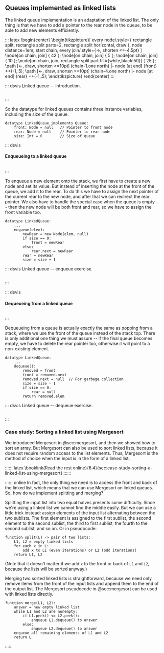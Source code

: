 
## Queues implemented as linked lists

The linked queue implementation is an adaptation of the linked list. The
only thing is that we have to add a pointer to the rear node in the
queue, to be able to add new elements efficiently.

::: latex
\begin{center}
\begin{tikzpicture}[
    every node/.style={
        rectangle split,
        rectangle split parts=2,
        rectangle split horizontal,
        draw
    },
    node distance=1em,
    start chain,
    every join/.style={->, shorten <=-4.5pt}
]
  \node[on chain, join] { 42 };
  \node[on chain, join] {  5 };
  \node[on chain, join] { 10 };
  \node[on chain, join, rectangle split part fill={white,black!50}] { 25 };
  \path [<-, draw, shorten >=10pt] (chain-1.one north) |- node [at end] {front} ++(-1,.5);
  \path [<-, draw, shorten >=10pt] (chain-4.one north) |- node [at end] {rear} ++(-1,.5);
\end{tikzpicture}
\end{center}
:::

::: dsvis
Linked queue -- introduction.

``` {.jsav-animation src="ChalmersGU/LinkedQueue-Intro-CON.js" links="ChalmersGU/CGU-Styles.css" name="Linked Queue Intro"}
```
:::

So the datatype for linked queues contains three instance variables, including the size of the queue:

    datatype LinkedQueue implements Queue:
        front: Node = null   // Pointer to front node
        rear: Node = null    // Pointer to rear node
        size: Int = 0        // Size of queue

<!--
### Invariants
 -->

::: dsvis
#### Enqueueing to a linked queue

``` {.jsav-animation src="ChalmersGU/LinkedQueue-Enqueue-CON.js" links="ChalmersGU/CGU-Styles.css" name="Linked Queue Enqueue"}
```
:::

To enqueue a new element onto the stack, we first have to create a new node and set its value.
But instead of inserting the node at the front of the queue, we add it to the rear.
To do this we have to assign the next pointer of the current rear to the new node,
and after that we can redirect the rear pointer.
We also have to handle the special case when the queue is empty -- then the new node will be both front and rear, so we have to assign the front variable too.

    datatype LinkedQueue:
        ...
        enqueue(elem):
            newRear = new Node(elem, null)
            if size == 0:
                front = newRear
            else:
                rear.next = newRear
            rear = newRear
            size = size + 1

::: dsvis
Linked queue -- enqueue exercise.

```{.jsav-embedded src="ChalmersGU/LinkedQueue-Enqueue-PRO.html" type="ka" name="Linked Queue Enqueue Exercise"}
```
:::

::: dsvis
#### Dequeueing from a linked queue

``` {.jsav-animation src="ChalmersGU/LinkedQueue-Dequeue-CON.js" links="ChalmersGU/CGU-Styles.css" name="Linked Queue Dequeue"}
```
:::

Dequeueing from a queue is actually exactly the same as popping from a stack, where we use the front of the queue instead of the stack top.
There is only additional one thing we must assure -- if the final queue becomes empty, we have to delete the rear pointer too, otherwise it will point to a non-existing element.

    datatype LinkedQueue:
        ...
        dequeue():
            removed = front
            front = removed.next
            removed.next = null  // For garbage collection
            size = size - 1
            if size == 0:
                rear = null
            return removed.elem

::: dsvis
Linked queue -- dequeue exercise.

```{.jsav-embedded src="ChalmersGU/LinkedQueue-Dequeue-PRO.html" type="ka" name="Linked Queue Dequeue Exercise"}
```
:::


### Case study: Sorting a linked list using Mergesort

We introduced Mergesort in @sec:mergesort, and then we showed how to sort an array.
But Mergesort can also be used to sort linked lists, because it does not require random access to the list elements.
Thus, Mergesort is the method of choice when the input is in the form of a linked list.

:::::: latex
\booklink{Read the rest online}{6.4}{sec:case-study-sorting-a-linked-list-using-mergesort}
::::::

:::::: online
In fact, the only thing we need is to access the front and back of the linked list, which means that we can use Mergesort on linked queues.
So, how do we implement splitting and merging?

Splitting the input list into two equal halves presents some difficulty.
Since we're using a linked list we cannot find the middle easily.
But we can use a little trick instead: assign elements of the input list alternating between the two sublists.
The first element is assigned to the first sublist, the second element to the second sublist, the third to first sublist, the fourth to the second sublist, and so on.
Or in pseudocode:

    function split(L) -> pair of two lists:
        L1, L2 = empty linked lists
        for each x in L:
            add x to L1 (even iterations) or L2 (odd iterations)
        return L1, L2

(Note that it doesn't matter if we add `x` to the front or back of `L1` and `L2`, because the lists will be sorted anyway.)

Merging two sorted linked lists is straightforward, because we need only remove items from the front of the input lists and append them to the end of the output list.
The Mergesort pseudocode in @sec:mergesort can be used with linked lists directly.

    function merge(L1, L2):
        answer = new empty linked list
        while L1 and L2 are nonempty:
            if L1.peek() <= L2.peek():
                enqueue L1.dequeue() to answer
            else:
                enqueue L2.dequeue() to answer
        enqueue all remaining elements of L1 and L2
        return L

::::::
